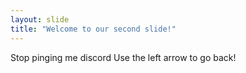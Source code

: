 ```yaml
---
layout: slide
title: "Welcome to our second slide!"
---
```

Stop pinging me discord
Use the left arrow to go back!
